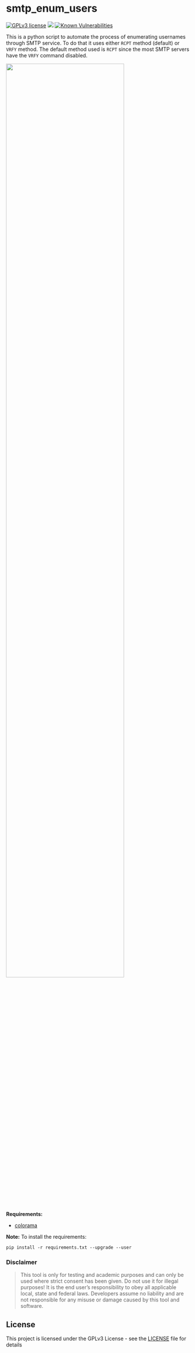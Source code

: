 # smtp_enum_users 

[![GPLv3 license](https://img.shields.io/badge/license-GPLv3-blue.svg)](https://github.com/chrispetrou/smtp_enum_users/blob/master/LICENSE) 
[![](https://img.shields.io/badge/Made%20with-python-yellow.svg)](https://www.python.org/)
[![Known Vulnerabilities](https://snyk.io//test/github/chrispetrou/smtp_enum_users/badge.svg?targetFile=requirements.txt)](https://snyk.io//test/github/chrispetrou/smtp_enum_users?targetFile=requirements.txt)

This is a python script to automate the process of enumerating usernames through SMTP service. To do that it uses either `RCPT` method (default) or `VRFY` method. The default method used is `RCPT` since the most SMTP servers have the `VRFY` command disabled.

<img src="images/description.png" width="80%">

**Requirements:**

*   [colorama](https://pypi.python.org/pypi/colorama)

**Note:** To install the requirements:

`pip install -r requirements.txt --upgrade --user`


### Disclaimer
> This tool is only for testing and academic purposes and can only be used where strict consent has been given. Do not use it for illegal purposes! It is the end user’s responsibility to obey all applicable local, state and federal laws. Developers assume no liability and are not responsible for any misuse or damage caused by this tool and software.

## License

This project is licensed under the GPLv3 License - see the [LICENSE](LICENSE) file for details